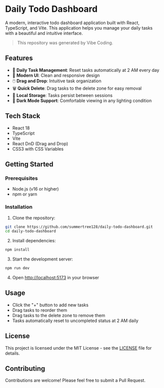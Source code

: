 # Daily Todo Dashboard

A modern, interactive todo dashboard application built with React, TypeScript, and Vite. This application helps you manage your daily tasks with a beautiful and intuitive interface.

> This repository was generated by Vibe Coding.

## Features

- 🎯 **Daily Task Management**: Reset tasks automatically at 2 AM every day
- 🎨 **Modern UI**: Clean and responsive design
- 🖱️ **Drag and Drop**: Intuitive task organization
- 🗑️ **Quick Delete**: Drag tasks to the delete zone for easy removal
- 💾 **Local Storage**: Tasks persist between sessions
- 🌙 **Dark Mode Support**: Comfortable viewing in any lighting condition

## Tech Stack

- React 18
- TypeScript
- Vite
- React DnD (Drag and Drop)
- CSS3 with CSS Variables

## Getting Started

### Prerequisites

- Node.js (v16 or higher)
- npm or yarn

### Installation

1. Clone the repository:
```bash
git clone https://github.com/summertree128/daily-todo-dashboard.git
cd daily-todo-dashboard
```

2. Install dependencies:
```bash
npm install
```

3. Start the development server:
```bash
npm run dev
```

4. Open [http://localhost:5173](http://localhost:5173) in your browser

## Usage

- Click the "+" button to add new tasks
- Drag tasks to reorder them
- Drag tasks to the delete zone to remove them
- Tasks automatically reset to uncompleted status at 2 AM daily

## License

This project is licensed under the MIT License - see the [LICENSE](LICENSE) file for details.

## Contributing

Contributions are welcome! Please feel free to submit a Pull Request.
